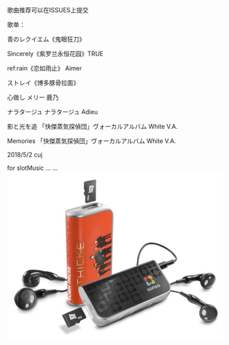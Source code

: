 歌曲推荐可以在ISSUES上提交

歌单：

青のレクイエム《鬼眼狂刀》

Sincerely《紫罗兰永恒花园》TRUE

ref:rain《恋如雨止》 Aimer

ストレイ《博多豚骨拉面》

心做し メリー 鹿乃

ナラタージュ ナラタージュ Adieu

影と光を追 「快傑蒸気探偵団」ヴォーカルアルバム White V.A.

Memories 「快傑蒸気探偵団」ヴォーカルアルバム White V.A.

2018/5/2 cuj 

for slotMusic ... ...
![image](https://raw.githubusercontent.com/CUjamin/MusicList/master/picture/slotMusic.png)
